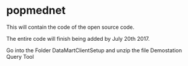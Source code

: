 # popmednet
This will contain the code of the open source code. 

The entire code will finish being added by July 20th 2017. 

Go into the Folder DataMartClientSetup and unzip the file Demostation Query Tool

